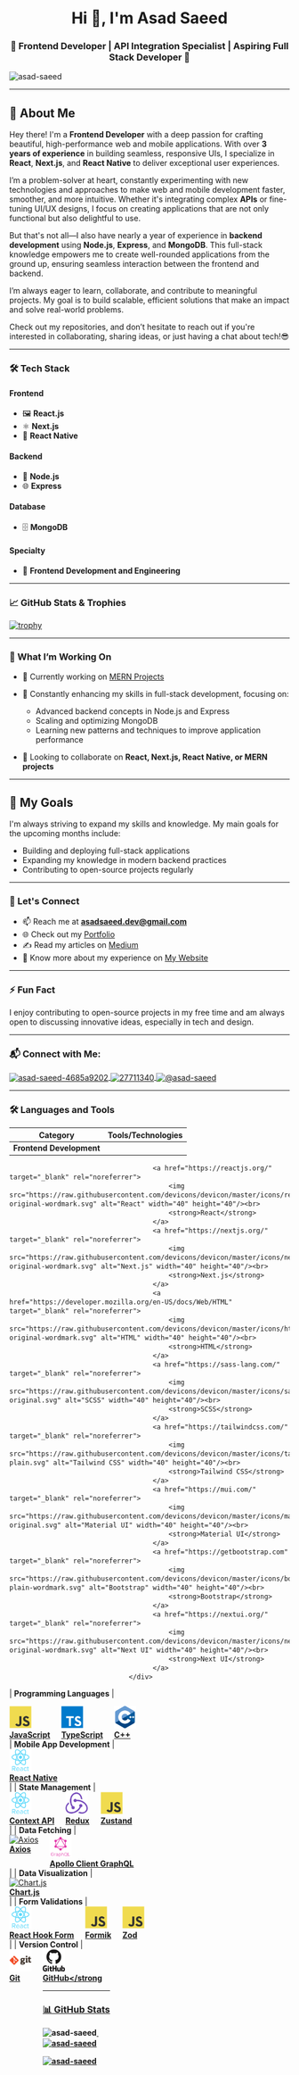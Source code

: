 <h1 align="center">Hi 👋, I'm Asad Saeed</h1>
<h3 align="center">🌟 Frontend Developer | API Integration Specialist | Aspiring Full Stack Developer 🌟</h3>

<p align="left"> <img src="https://komarev.com/ghpvc/?username=asad-saeed&label=Profile%20views&color=0e75b6&style=flat" alt="asad-saeed" /> </p>

---

## 🌟 About Me

Hey there! I'm a **Frontend Developer** with a deep passion for crafting beautiful, high-performance web and mobile applications. With over **3 years of experience** in building seamless, responsive UIs, I specialize in **React**, **Next.js**, and **React Native** to deliver exceptional user experiences.

I’m a problem-solver at heart, constantly experimenting with new technologies and approaches to make web and mobile development faster, smoother, and more intuitive. Whether it's integrating complex **APIs** or fine-tuning UI/UX designs, I focus on creating applications that are not only functional but also delightful to use.

But that's not all—I also have nearly a year of experience in **backend development** using **Node.js**, **Express**, and **MongoDB**. This full-stack knowledge empowers me to create well-rounded applications from the ground up, ensuring seamless interaction between the frontend and backend.

I’m always eager to learn, collaborate, and contribute to meaningful projects. My goal is to build scalable, efficient solutions that make an impact and solve real-world problems.

Check out my repositories, and don’t hesitate to reach out if you're interested in collaborating, sharing ideas, or just having a chat about tech!😎


---

### 🛠 Tech Stack

#### Frontend
- 🖼 **React.js**
- ⚛️ **Next.js**
- 📱 **React Native**

#### Backend
- 🔄 **Node.js**
- 🌐 **Express**

#### Database
- 🗄️ **MongoDB**

#### Specialty
- 🔗 **Frontend Development and Engineering**

---

### 📈 GitHub Stats & Trophies

[![trophy](https://github-profile-trophy.vercel.app/?username=asad-saeed&theme=onedark)](https://github.com/ryo-ma/github-profile-trophy)

---

### 🚀 What I’m Working On

- 🔭 Currently working on [MERN Projects](https://asad-saeed-portfolio.vercel.app/portfolio)

- 🌱 Constantly enhancing my skills in full-stack development, focusing on:
  - Advanced backend concepts in Node.js and Express
  - Scaling and optimizing MongoDB
  - Learning new patterns and techniques to improve application performance

- 👯 Looking to collaborate on **React, Next.js, React Native, or MERN projects**

---

## 📄 My Goals

I'm always striving to expand my skills and knowledge. My main goals for the upcoming months include:
- Building and deploying full-stack applications
- Expanding my knowledge in modern backend practices
- Contributing to open-source projects regularly

---

### 🤝 Let's Connect

- 📫 Reach me at **asadsaeed.dev@gmail.com**
- 🌐 Check out my [Portfolio](https://asad-saeed-portfolio.vercel.app/portfolio)
- ✍️ Read my articles on [Medium](https://asad-saeed.medium.com/)
- 📄 Know more about my experience on [My Website](https://asad-saeed-portfolio.vercel.app/)

---

### ⚡ Fun Fact

I enjoy contributing to open-source projects in my free time and am always open to discussing innovative ideas, especially in tech and design.

---

### 📬 Connect with Me:

<p align="left">
  <a href="https://linkedin.com/in/asad-saeed-4685a9202" target="blank">
    <img align="center" src="https://raw.githubusercontent.com/rahuldkjain/github-profile-readme-generator/master/src/images/icons/Social/linked-in-alt.svg" alt="asad-saeed-4685a9202" height="30" width="40" />
  </a>
  <a href="https://stackoverflow.com/users/27711340" target="blank">
    <img align="center" src="https://raw.githubusercontent.com/rahuldkjain/github-profile-readme-generator/master/src/images/icons/Social/stack-overflow.svg" alt="27711340" height="30" width="40" />
  </a>
  <a href="https://medium.com/@asad-saeed" target="blank">
    <img align="center" src="https://raw.githubusercontent.com/rahuldkjain/github-profile-readme-generator/master/src/images/icons/Social/medium.svg" alt="@asad-saeed" height="30" width="40" />
  </a>
</p>

---

### 🛠 Languages and Tools

| **Category**               | **Tools/Technologies**                                                                                                                        |
|----------------------------|-------------------------------------------------------------------------------------------------------------------------------------------------|
| **Frontend Development**    | <div style="display: flex; flex-wrap: wrap; justify-content: flex-start; gap: 20px;"> 
                                        <a href="https://reactjs.org/" target="_blank" rel="noreferrer">
                                            <img src="https://raw.githubusercontent.com/devicons/devicon/master/icons/react/react-original-wordmark.svg" alt="React" width="40" height="40"/><br>
                                            <strong>React</strong>
                                        </a>
                                        <a href="https://nextjs.org/" target="_blank" rel="noreferrer">
                                            <img src="https://raw.githubusercontent.com/devicons/devicon/master/icons/nextjs/nextjs-original-wordmark.svg" alt="Next.js" width="40" height="40"/><br>
                                            <strong>Next.js</strong>
                                        </a>
                                        <a href="https://developer.mozilla.org/en-US/docs/Web/HTML" target="_blank" rel="noreferrer">
                                            <img src="https://raw.githubusercontent.com/devicons/devicon/master/icons/html5/html5-original-wordmark.svg" alt="HTML" width="40" height="40"/><br>
                                            <strong>HTML</strong>
                                        </a>
                                        <a href="https://sass-lang.com/" target="_blank" rel="noreferrer">
                                            <img src="https://raw.githubusercontent.com/devicons/devicon/master/icons/sass/sass-original.svg" alt="SCSS" width="40" height="40"/><br>
                                            <strong>SCSS</strong>
                                        </a>
                                        <a href="https://tailwindcss.com/" target="_blank" rel="noreferrer">
                                            <img src="https://raw.githubusercontent.com/devicons/devicon/master/icons/tailwindcss/tailwindcss-plain.svg" alt="Tailwind CSS" width="40" height="40"/><br>
                                            <strong>Tailwind CSS</strong>
                                        </a>
                                        <a href="https://mui.com/" target="_blank" rel="noreferrer">
                                            <img src="https://raw.githubusercontent.com/devicons/devicon/master/icons/materialui/materialui-original.svg" alt="Material UI" width="40" height="40"/><br>
                                            <strong>Material UI</strong>
                                        </a>
                                        <a href="https://getbootstrap.com" target="_blank" rel="noreferrer">
                                            <img src="https://raw.githubusercontent.com/devicons/devicon/master/icons/bootstrap/bootstrap-plain-wordmark.svg" alt="Bootstrap" width="40" height="40"/><br>
                                            <strong>Bootstrap</strong>
                                        </a>
                                        <a href="https://nextui.org/" target="_blank" rel="noreferrer">
                                            <img src="https://raw.githubusercontent.com/devicons/devicon/master/icons/nextjs/nextjs-original-wordmark.svg" alt="Next UI" width="40" height="40"/><br>
                                            <strong>Next UI</strong>
                                        </a> 
                                  </div>
| **Programming Languages**   | <div style="display: flex; flex-wrap: wrap; justify-content: flex-start; gap: 20px;"> 
                                        <a href="https://www.javascript.com/" target="_blank" rel="noreferrer">
                                            <img src="https://raw.githubusercontent.com/devicons/devicon/master/icons/javascript/javascript-original.svg" alt="JavaScript" width="40" height="40"/><br>
                                            <strong>JavaScript</strong>
                                        </a>
                                        <a href="https://www.typescriptlang.org/" target="_blank" rel="noreferrer">
                                            <img src="https://raw.githubusercontent.com/devicons/devicon/master/icons/typescript/typescript-original.svg" alt="TypeScript" width="40" height="40"/><br>
                                            <strong>TypeScript</strong>
                                        </a>
                                        <a href="https://www.cplusplus.com/" target="_blank" rel="noreferrer">
                                            <img src="https://raw.githubusercontent.com/devicons/devicon/master/icons/cplusplus/cplusplus-original.svg" alt="C++" width="40" height="40"/><br>
                                            <strong>C++</strong>
                                        </a>
                                  </div>
| **Mobile App Development**  | <div style="display: flex; flex-wrap: wrap; justify-content: flex-start; gap: 20px;"> 
                                        <a href="https://reactnative.dev/" target="_blank" rel="noreferrer">
                                            <img src="https://raw.githubusercontent.com/devicons/devicon/master/icons/react/react-original-wordmark.svg" alt="React Native" width="40" height="40"/><br>
                                            <strong>React Native</strong>
                                        </a>
                                  </div>                                                                                                                                                                          |
| **State Management**        | <div style="display: flex; flex-wrap: wrap; justify-content: flex-start; gap: 20px;"> 
                                        <a href="https://reactjs.org/docs/context.html" target="_blank" rel="noreferrer">
                                            <img src="https://raw.githubusercontent.com/devicons/devicon/master/icons/react/react-original-wordmark.svg" alt="Context API" width="40" height="40"/><br>
                                            <strong>Context API</strong>
                                        </a>
                                        <a href="https://redux.js.org/" target="_blank" rel="noreferrer">
                                            <img src="https://raw.githubusercontent.com/devicons/devicon/master/icons/redux/redux-original.svg" alt="Redux" width="40" height="40"/><br>
                                            <strong>Redux</strong>
                                        </a>
                                        <a href="https://github.com/pmndrs/zustand" target="_blank" rel="noreferrer">
                                            <img src="https://raw.githubusercontent.com/devicons/devicon/master/icons/javascript/javascript-original.svg" alt="Zustand" width="40" height="40"/><br>
                                            <strong>Zustand</strong>
                                        </a> 
                                  </div>                                                                                                                                                        |
| **Data Fetching**           | <div style="display: flex; flex-wrap: wrap; justify-content: flex-start; gap: 20px;"> 
                                        <a href="https://axios-http.com/" target="_blank" rel="noreferrer">
                                            <img src="https://raw.githubusercontent.com/devicons/devicon/master/icons/axios/axios-original-wordmark.svg" alt="Axios" width="40" height="40"/><br>
                                            <strong>Axios</strong>
                                        </a>
                                        <a href="https://www.apollographql.com/" target="_blank" rel="noreferrer">
                                            <img src="https://raw.githubusercontent.com/devicons/devicon/master/icons/graphql/graphql-plain-wordmark.svg" alt="Apollo Client GraphQL" width="40" height="40"/><br>
                                            <strong>Apollo Client GraphQL</strong>
                                        </a> 
                                  </div>                                                                                                                                          |
| **Data Visualization**      | <div style="display: flex; flex-wrap: wrap; justify-content: flex-start; gap: 20px;"> 
                                        <a href="https://www.chartjs.org/" target="_blank" rel="noreferrer">
                                            <img src="https://www.chartjs.org/media/logo-title.svg" alt="Chart.js" width="40" height="40"/><br>
                                            <strong>Chart.js</strong>
                                        </a> 
                                  </div>                                                                                                                                                           |
| **Form Validations**        | <div style="display: flex; flex-wrap: wrap; justify-content: flex-start; gap: 20px;"> 
                                        <a href="https://react-hook-form.com/" target="_blank" rel="noreferrer">
                                            <img src="https://raw.githubusercontent.com/devicons/devicon/master/icons/react/react-original-wordmark.svg" alt="React Hook Form" width="40" height="40"/><br>
                                            <strong>React Hook Form</strong>
                                        </a>
                                        <a href="https://formik.org/" target="_blank" rel="noreferrer">
                                            <img src="https://raw.githubusercontent.com/devicons/devicon/master/icons/javascript/javascript-original.svg" alt="Formik" width="40" height="40"/><br>
                                            <strong>Formik</strong>
                                        </a>
                                        <a href="https://github.com/colinhacks/zod" target="_blank" rel="noreferrer">
                                            <img src="https://raw.githubusercontent.com/devicons/devicon/master/icons/javascript/javascript-original.svg" alt="Zod" width="40" height="40"/><br>
                                            <strong>Zod</strong>
                                        </a> 
                                  </div>                                                                                                                 |
| **Version Control**         | <div style="display: flex; flex-wrap: wrap; justify-content: flex-start; gap: 20px;"> 
                                        <a href="https://git-scm.com/" target="_blank" rel="noreferrer">
                                            <img src="https://raw.githubusercontent.com/devicons/devicon/master/icons/git/git-original-wordmark.svg" alt="Git" width="40" height="40"/><br>
                                            <strong>Git</strong>
                                        </a>
                                        <a href="https://github.com/" target="_blank" rel="noreferrer">
                                            <img src="https://raw.githubusercontent.com/devicons/devicon/master/icons/github/github-original-wordmark.svg" alt="GitHub" width="40" height="40"/><br>
                                            <strong>GitHub</strong

                                             
---

### 📊 GitHub Stats

<p><img align="left" src="https://github-readme-stats.vercel.app/api/top-langs?username=asad-saeed&show_icons=true&locale=en&layout=compact" alt="asad-saeed" /></p>

<p>&nbsp;<img align="center" src="https://github-readme-stats.vercel.app/api?username=asad-saeed&show_icons=true&locale=en" alt="asad-saeed" /></p>

<p><img align="center" src="https://github-readme-streak-stats.herokuapp.com/?user=asad-saeed&" alt="asad-saeed" /></p>
